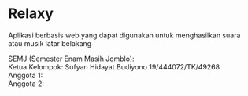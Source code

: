 # Relaxy
Aplikasi berbasis web yang dapat digunakan untuk menghasilkan suara atau musik latar belakang

SEMJ (Semester Enam Masih Jomblo):  
Ketua Kelompok:    Sofyan Hidayat Budiyono   19/444072/TK/49268  
Anggota 1:    
Anggota 2:     
